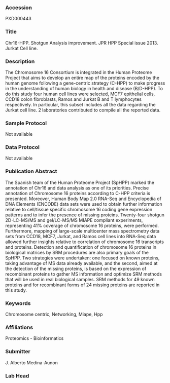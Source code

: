 ### Accession
PXD000443

### Title
Chr16-HPP. Shotgun Analysis improvement. JPR HPP Special issue 2013. Jurkat Cell line.

### Description
The Chromosome 16 Consortium is integrated in the Human Proteome Project that aims to develop an entire map of the proteins encoded by the human genome following a gene-centric strategy (C-HPP) to make progress in the understanding of human biology in health and disease (B/D-HPP). To do this study four human cell lines were selected, MCF7 epithelial cells, CCD18 colon fibroblasts, Ramos and Jurkat B and T lymphocytes respectively. In particular, this subset includes all the data regarding the Jurkat cell line. 2 laboratories contributed to compile all the reported data.

### Sample Protocol
Not available

### Data Protocol
Not available

### Publication Abstract
The Spanish team of the Human Proteome Project (SpHPP) marked the annotation of Chr16 and data analysis as one of its priorities. Precise annotation of Chromosome 16 proteins according to C-HPP criteria is presented. Moreover, Human Body Map 2.0 RNA-Seq and Encyclopedia of DNA Elements (ENCODE) data sets were used to obtain further information relative to cell/tissue specific chromosome 16 coding gene expression patterns and to infer the presence of missing proteins. Twenty-four shotgun 2D-LC-MS/MS and gel/LC-MS/MS MIAPE compliant experiments, representing 41% coverage of chromosome 16 proteins, were performed. Furthermore, mapping of large-scale multicenter mass spectrometry data sets from CCD18, MCF7, Jurkat, and Ramos cell lines into RNA-Seq data allowed further insights relative to correlation of chromosome 16 transcripts and proteins. Detection and quantification of chromosome 16 proteins in biological matrices by SRM procedures are also primary goals of the SpHPP. Two strategies were undertaken: one focused on known proteins, taking advantage of MS data already available, and the second, aimed at the detection of the missing proteins, is based on the expression of recombinant proteins to gather MS information and optimize SRM methods that will be used in real biological samples. SRM methods for 49 known proteins and for recombinant forms of 24 missing proteins are reported in this study.

### Keywords
Chromosome centric, Networking, Miape, Hpp

### Affiliations
Proteomics - Bioinformatics

### Submitter
J. Alberto Medina-Aunon

### Lab Head


